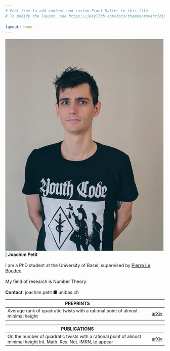 ```yaml
---
# Feel free to add content and custom Front Matter to this file.
# To modify the layout, see https://jekyllrb.com/docs/themes/#overriding-theme-defaults

layout: home
---
```


<img src="assets/portrait.jpg" alt="Portrait of me" width="500"/> | __Joachim Petit__ <br><br> I am a PhD student at the University of Basel, supervised by [Pierre Le Boudec][Pierre]. <br><br>  My field of research is Number Theory. <br><br> __Contact__: joachim.petit ■ unibas.ch


| PREPRINTS |   |
|-----------|:-:|
| <span class="art">Average rank of quadratic twists with a rational point of almost minimal height</span> | [<span class="arxiv">arXiv</span>][ART02-arXiv] |

| PUBLICATIONS |   |
|--------------|:-:|
|  <span class="art">On the number of quadratic twists with a rational point of almost minimal height</span> Int. Math. Res. Not. IMRN, to appear | [<span class="arxiv">arXiv</span>][ART01-arXiv] |


[Pierre]: https://numbertheory.dmi.unibas.ch/leboudec/

[ART01-arXiv]: https://arxiv.org/abs/2004.02500
[ART02-arXiv]: https://arxiv.org/abs/2011.13195

